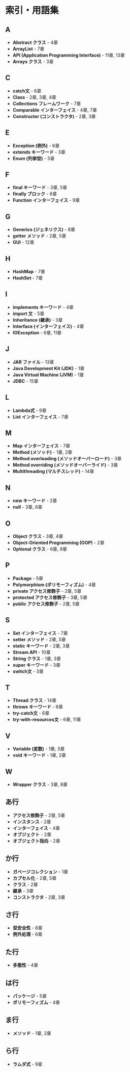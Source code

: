 <div class="index-page">

# 索引・用語集

## A
- **Abstract クラス** - 4章
- **ArrayList** - 7章
- **API (Application Programming Interface)** - 11章, 13章
- **Arrays クラス** - 3章

## C
- **catch文** - 6章
- **Class** - 2章, 3章, 4章
- **Collections フレームワーク** - 7章
- **Comparable インターフェイス** - 4章, 7章
- **Constructor (コンストラクタ)** - 2章, 3章

## E
- **Exception (例外)** - 6章
- **extends キーワード** - 3章
- **Enum (列挙型)** - 5章

## F
- **final キーワード** - 3章, 5章
- **finally ブロック** - 6章
- **Function インターフェイス** - 9章

## G
- **Generics (ジェネリクス)** - 8章
- **getter メソッド** - 2章, 5章
- **GUI** - 12章

## H
- **HashMap** - 7章
- **HashSet** - 7章

## I
- **implements キーワード** - 4章
- **import 文** - 5章
- **Inheritance (継承)** - 3章
- **Interface (インターフェイス)** - 4章
- **IOException** - 6章, 11章

## J
- **JAR ファイル** - 13章
- **Java Development Kit (JDK)** - 1章
- **Java Virtual Machine (JVM)** - 1章
- **JDBC** - 15章

## L
- **Lambda式** - 9章
- **List インターフェイス** - 7章

## M
- **Map インターフェイス** - 7章
- **Method (メソッド)** - 1章, 2章
- **Method overloading (メソッドオーバーロード)** - 3章
- **Method overriding (メソッドオーバーライド)** - 3章
- **Multithreading (マルチスレッド)** - 14章

## N
- **new キーワード** - 2章
- **null** - 3章, 6章

## O
- **Object クラス** - 3章, 4章
- **Object-Oriented Programming (OOP)** - 2章
- **Optional クラス** - 6章, 9章

## P
- **Package** - 5章
- **Polymorphism (ポリモーフィズム)** - 4章
- **private アクセス修飾子** - 2章, 5章
- **protected アクセス修飾子** - 3章, 5章
- **public アクセス修飾子** - 2章, 5章

## S
- **Set インターフェイス** - 7章
- **setter メソッド** - 2章, 5章
- **static キーワード** - 2章, 3章
- **Stream API** - 10章
- **String クラス** - 1章, 3章
- **super キーワード** - 3章
- **switch文** - 3章

## T
- **Thread クラス** - 14章
- **throws キーワード** - 6章
- **try-catch文** - 6章
- **try-with-resources文** - 6章, 11章

## V
- **Variable (変数)** - 1章, 3章
- **void キーワード** - 1章, 2章

## W
- **Wrapper クラス** - 3章, 8章

## あ行
- **アクセス修飾子** - 2章, 5章
- **インスタンス** - 2章
- **インターフェイス** - 4章
- **オブジェクト** - 2章
- **オブジェクト指向** - 2章

## か行
- **ガベージコレクション** - 1章
- **カプセル化** - 2章, 5章
- **クラス** - 2章
- **継承** - 3章
- **コンストラクタ** - 2章, 3章

## さ行
- **型安全性** - 8章
- **例外処理** - 6章

## た行
- **多態性** - 4章

## は行
- **パッケージ** - 5章
- **ポリモーフィズム** - 4章

## ま行
- **メソッド** - 1章, 2章

## ら行
- **ラムダ式** - 9章

</div>
